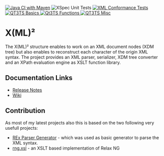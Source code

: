 [![Java CI with Maven](https://github.com/nkutsche/xmlml/actions/workflows/maven.yml/badge.svg?branch=main)](https://github.com/nkutsche/xmlml/actions/workflows/maven.yml)  ![XSpec Unit Tests](https://camo.githubusercontent.com/519ed98d32020f88d4c82a9d92cc7729888922a7f83ae0296f6efc75fad66736/68747470733a2f2f696d672e736869656c64732e696f2f62616467652f5853706563253230556e697425323054657374732d37313825323070617373656425324325323034253230736b69707065642d73756363657373) [![XML Conformance Tests](https://camo.githubusercontent.com/79d4fea0663a478236c343966dcbd1b4638e22ed08203a4c26ac26aaff48d63d/68747470733a2f2f696d672e736869656c64732e696f2f62616467652f584d4c253230436f6e666f726d616e63652532305465737473756974652d33333236253230706173736564253243253230373638253230736b69707065642d73756363657373)](https://github.com/nkutsche/xmlml/wiki/XML_Conformance) [![QT3TS Basics](https://camo.githubusercontent.com/62c7f6a9f69ef3864e99da7c156ae6bbad263ee473a5fa8fdf4e43b820dba95d/68747470733a2f2f696d672e736869656c64732e696f2f62616467652f5154332532305465737473756974652532304261736963732d3730333825323070617373656425324325323035313639253230736b69707065642d73756363657373) ![Qt3TS Functions](https://camo.githubusercontent.com/9bd85a60a46b1ee4be5a0b488aa7ac4778e83360d1626d0ad0184cf1d48b53fd/68747470733a2f2f696d672e736869656c64732e696f2f62616467652f51543325323054657374737569746525323046756e6374696f6e732d3936353725323070617373656425324325323031343736253230736b69707065642d73756363657373) ![QT3TS Misc](https://camo.githubusercontent.com/74295d9d4847fc9f431209752b564db2f291b89a695efc3017c0d9c4955def18/68747470733a2f2f696d672e736869656c64732e696f2f62616467652f5154332532305465737473756974652532304d6973632d3533343625323070617373656425324325323032373930253230736b69707065642d73756363657373) ](https://github.com/nkutsche/xmlml/wiki/QT3TS_Conformance)

# X(ML)²

The X(ML)² structure enables to work on an XML document nodes (XDM tree) but also enables to reconstruct each character of the origin XML syntax. The project provides an XML parser, serializer, XDM tree converter and an XPath evaluation engine as XSLT function library.

## Documentation Links

* [Release Notes](RELEASE_HISTORY.md)
* [Wiki](https://github.com/nkutsche/xmlml/wiki)


## Contribution

As most of my latest projects also this is based on the two following very usefull projects:

* [REx Parser Generator](https://www.bottlecaps.de/rex/) - which was used as basic generator to parse the XML syntax.
* [rng.xsl](https://github.com/maxtoroq/rng.xsl) - an XSLT based implementation of Relax NG
